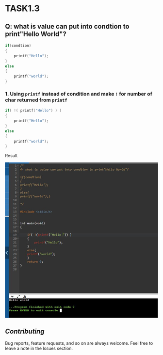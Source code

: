 # TASK1.3

## Q:  what is value can put into condtion to print"Hello World"?
```C
if(condtion)
{
    printf("Hello");
}
else
{
    printf("world");
}
```

### 1. Using `printf` instead of condition and make `!` for number of char returned from `printf`
```C
if( !( printf("Hello") ) ) 
{
    printf("Hello");
}
else
{
    printf("world");
}
```

Result 

 ![Result]( ./Results/Way_!.JPG) 




 ## *Contributing*  
Bug reports, feature requests, and so on are always welcome. Feel free to leave a note in the Issues section.